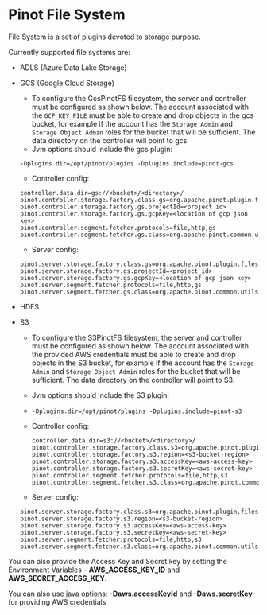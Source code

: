 # Pinot File System

File System is a set of plugins devoted to storage purpose.

Currently supported file systems are:

* ADLS \(Azure Data Lake Storage\)
* GCS \(Google Cloud Storage\)

  * To configure the GcsPinotFS filesystem, the server and controller must be configured as shown below. The account associated with the `GCP_KEY_FILE` must be able to create and drop objects in the gcs bucket, for example if the account has the `Storage Admin` and `Storage Object Admin` roles for the bucket that will be sufficient. The data directory on the controller will point to gcs.
  * Jvm options should include the gcs plugin:

  ```text
  -Dplugins.dir=/opt/pinot/plugins -Dplugins.include=pinot-gcs
  ```

   

  * Controller config:

  ```text
  controller.data.dir=gs://<bucket>/<directory>/
  pinot.controller.storage.factory.class.gs=org.apache.pinot.plugin.filesystem.GcsPinotFS
  pinot.controller.storage.factory.gs.projectId=<project id>
  pinot.controller.storage.factory.gs.gcpKey=<location of gcp json key>
  pinot.controller.segment.fetcher.protocols=file,http,gs
  pinot.controller.segment.fetcher.gs.class=org.apache.pinot.common.utils.fetcher.PinotFSSegmentFetcher 
  ```

  * Server config:

  ```text
  pinot.server.storage.factory.class.gs=org.apache.pinot.plugin.filesystem.GcsPinotFS
  pinot.server.storage.factory.gs.projectId=<project id>
  pinot.server.storage.factory.gs.gcpKey=<location of gcp json key>
  pinot.server.segment.fetcher.protocols=file,http,gs
  pinot.server.segment.fetcher.gs.class=org.apache.pinot.common.utils.fetcher.PinotFSSegmentFetcher    
  ```

   

* HDFS
* S3

  * To configure the S3PinotFS filesystem, the server and controller must be configured as shown below. The account associated with the provided AWS credentials must be able to create and drop objects in the S3 bucket, for example if the account has the `Storage Admin` and `Storage Object Admin` roles for the bucket that will be sufficient. The data directory on the controller will point to S3.
  * Jvm options should include the S3 plugin:
  * ```
    -Dplugins.dir=/opt/pinot/plugins -Dplugins.include=pinot-s3
    ```
  * Controller config:

    ```text
    controller.data.dir=s3://<bucket>/<directory>/
    pinot.controller.storage.factory.class.s3=org.apache.pinot.plugin.filesystem.S3PinotFS
    pinot.controller.storage.factory.s3.region=<s3-bucket-region>
    pinot.controller.storage.factory.s3.accessKey=<aws-access-key>
    pinot.controller.storage.factory.s3.secretKey=<aws-secret-key>
    pinot.controller.segment.fetcher.protocols=file,http,s3
    pinot.controller.segment.fetcher.s3.class=org.apache.pinot.common.utils.fetcher.PinotFSSegmentFetcher 
    ```

  * Server config:

  ```text
  pinot.server.storage.factory.class.s3=org.apache.pinot.plugin.filesystem.S3PinotFS
  pinot.server.storage.factory.s3.region=<s3-bucket-region>
  pinot.server.storage.factory.s3.accessKey=<aws-access-key>
  pinot.server.storage.factory.s3.secretKey=<aws-secret-key>
  pinot.server.segment.fetcher.protocols=file,http,s3
  pinot.server.segment.fetcher.s3.class=org.apache.pinot.common.utils.fetcher.PinotFSSegmentFetcher    
  ```

You can also provide the Access Key and Secret key by setting the Environment Variables - **AWS\_ACCESS\_KEY\_ID** and **AWS\_SECRET\_ACCESS\_KEY**.

You can also use java options: **-Daws.accessKeyId** and **-Daws.secretKey** for providing AWS credentials

